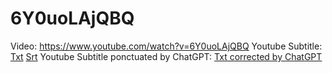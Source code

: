 # 6Y0uoLAjQBQ

Video: https://www.youtube.com/watch?v=6Y0uoLAjQBQ
Youtube Subtitle: [Txt](Subtitle.txt)  [Srt](Subtitle.srt)
Youtube Subtitle ponctuated by ChatGPT: [Txt corrected by ChatGPT](SubtitleChatGPT.txt)